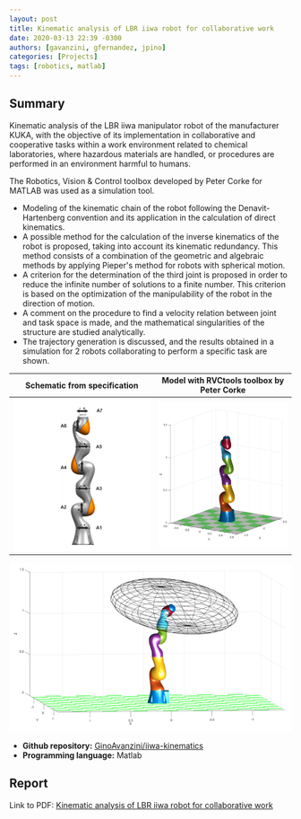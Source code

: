 ```yaml
---
layout: post
title: Kinematic analysis of LBR iiwa robot for collaborative work
date: 2020-03-13 22:39 -0300
authors: [gavanzini, gfernandez, jpino]
categories: [Projects]
tags: [robotics, matlab]
---
```


## Summary

Kinematic analysis of the LBR iiwa manipulator robot of the manufacturer KUKA, with the objective of its implementation in collaborative and cooperative tasks within a work environment related to chemical laboratories, where hazardous materials are handled, or procedures are performed in an environment harmful to humans.

The Robotics, Vision & Control toolbox developed by Peter Corke for MATLAB was used as a simulation tool.

- Modeling of the kinematic chain of the robot following the Denavit-Hartenberg convention and its application in the calculation of direct kinematics.
- A possible method for the calculation of the inverse kinematics of the robot is proposed, taking into account its kinematic redundancy. This method consists of a combination of the geometric and algebraic methods by applying Pieper's method for robots with spherical motion. 
- A criterion for the determination of the third joint is proposed in order to reduce the infinite number of solutions to a finite number. This criterion is based on the optimization of the manipulability of the robot in the direction of motion.
- A comment on the procedure to find a velocity relation between joint and task space is made, and the mathematical singularities of the structure are studied analytically.
- The trajectory generation is discussed, and the results obtained in a simulation for 2 robots collaborating to perform a specific task are shown.

| Schematic from specification | Model with RVCtools toolbox by Peter Corke |
|------------------------------|--------------------------------------------|
| ![](/assets/img/kuka_iiwa-schematic.png) | ![](/assets/img/kuka_iiwa-model.png) |

![](/assets/img/kuka_iiwa-singularity.png)

- **Github repository:** [GinoAvanzini/iiwa-kinematics](https://github.com/GinoAvanzini/iiwa-kinematics)
- **Programming language:** Matlab

## Report

Link to PDF: [Kinematic analysis of LBR iiwa robot for collaborative work](https://github.com/GinoAvanzini/iiwa-kinematics/blob/master/ProyectoRobotica.pdf)

<center> 
    <object data="/assets/pdf/kuka_iiwa_analysis.pdf"
            width="100%"
            height="700"> 
    </object> 
</center>